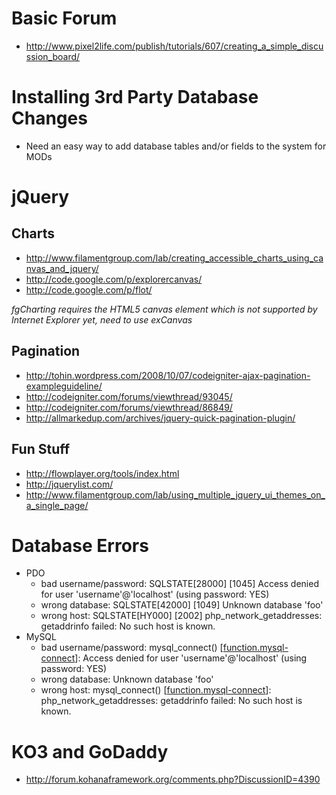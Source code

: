# Basic Forum

* http://www.pixel2life.com/publish/tutorials/607/creating_a_simple_discussion_board/

# Installing 3rd Party Database Changes

* Need an easy way to add database tables and/or fields to the system for MODs

# jQuery

## Charts

* http://www.filamentgroup.com/lab/creating_accessible_charts_using_canvas_and_jquery/
* http://code.google.com/p/explorercanvas/
* http://code.google.com/p/flot/

_fgCharting requires the HTML5 canvas element which is not supported by Internet Explorer yet, need to use exCanvas_

## Pagination

* http://tohin.wordpress.com/2008/10/07/codeigniter-ajax-pagination-exampleguideline/
* http://codeigniter.com/forums/viewthread/93045/
* http://codeigniter.com/forums/viewthread/86849/
* http://allmarkedup.com/archives/jquery-quick-pagination-plugin/

## Fun Stuff

* http://flowplayer.org/tools/index.html
* http://jquerylist.com/
* http://www.filamentgroup.com/lab/using_multiple_jquery_ui_themes_on_a_single_page/

# Database Errors

* PDO
    * bad username/password: SQLSTATE[28000] [1045] Access denied for user 'username'@'localhost' (using password: YES)
    * wrong database: SQLSTATE[42000] [1049] Unknown database 'foo'
    * wrong host: SQLSTATE[HY000] [2002] php_network_getaddresses: getaddrinfo failed: No such host is known. 
* MySQL
    * bad username/password: mysql_connect() [<a href='function.mysql-connect'>function.mysql-connect</a>]: Access denied for user 'username'@'localhost' (using password: YES)
    * wrong database: Unknown database 'foo'
    * wrong host: mysql_connect() [<a href='function.mysql-connect'>function.mysql-connect</a>]: php_network_getaddresses: getaddrinfo failed: No such host is known. 

# KO3 and GoDaddy

* http://forum.kohanaframework.org/comments.php?DiscussionID=4390